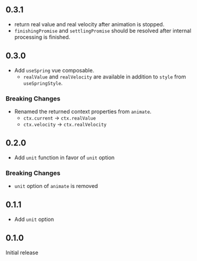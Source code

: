 ## 0.3.1

- return real value and real velocity after animation is stopped.
- `finishingPromise` and `settlingPromise` should be resolved after internal processing is finished.

## 0.3.0

- Add `useSpring` vue composable.
  - `realValue` and `realVelocity` are available in addition to `style` from `useSpringStyle`.

### Breaking Changes

- Renamed the returned context properties from `animate`.
  - `ctx.current` -> `ctx.realValue`
  - `ctx.velocity` -> `ctx.realVelocity`

## 0.2.0

- Add `unit` function in favor of `unit` option

### Breaking Changes

- `unit` option of `animate` is removed

## 0.1.1

- Add `unit` option

## 0.1.0

Initial release
